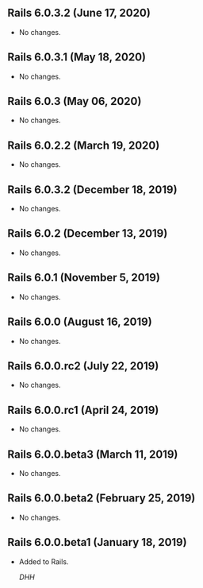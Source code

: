 ## Rails 6.0.3.2 (June 17, 2020)

- No changes.

## Rails 6.0.3.1 (May 18, 2020)

- No changes.

## Rails 6.0.3 (May 06, 2020)

- No changes.

## Rails 6.0.2.2 (March 19, 2020)

- No changes.

## Rails 6.0.3.2 (December 18, 2019)

- No changes.

## Rails 6.0.2 (December 13, 2019)

- No changes.

## Rails 6.0.1 (November 5, 2019)

- No changes.

## Rails 6.0.0 (August 16, 2019)

- No changes.

## Rails 6.0.0.rc2 (July 22, 2019)

- No changes.

## Rails 6.0.0.rc1 (April 24, 2019)

- No changes.

## Rails 6.0.0.beta3 (March 11, 2019)

- No changes.

## Rails 6.0.0.beta2 (February 25, 2019)

- No changes.

## Rails 6.0.0.beta1 (January 18, 2019)

- Added to Rails.

  _DHH_
